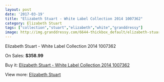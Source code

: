```yaml
---
layout: post
date: '2017-03-19'
title: "Elizabeth Stuart - White Label Collection 2014 1007362"
category: Elizabeth Stuart
tags: ["collection","stuart","elizabeth","white","granddressy"]
image: http://img.granddressy.com/6644-thickbox_default/elizabeth-stuart-white-label-collection-2014-1007362.jpg
---
```

Elizabeth Stuart - White Label Collection 2014 1007362

On Sales: **$358.99**
<a href="https://www.granddressy.com/en/elizabeth-stuart/5936-elizabeth-stuart-white-label-collection-2014-1007362.html"><amp-img layout="responsive" width="600" height="600" src="//img.granddressy.com/6644-thickbox_default/elizabeth-stuart-white-label-collection-2014-1007362.jpg" alt="Elizabeth Stuart - White Label Collection 2014 1007362 0" /></a>

Buy it: [Elizabeth Stuart - White Label Collection 2014 1007362](https://www.granddressy.com/en/elizabeth-stuart/5936-elizabeth-stuart-white-label-collection-2014-1007362.html "Elizabeth Stuart - White Label Collection 2014 1007362")

View more: [Elizabeth Stuart](https://www.granddressy.com/en/42-elizabeth-stuart "Elizabeth Stuart")